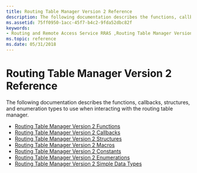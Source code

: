 ```yaml
---
title: Routing Table Manager Version 2 Reference
description: The following documentation describes the functions, callbacks, structures, and enumeration types to use when interacting with the routing table manager.
ms.assetid: 75ff0950-1acc-45f7-b4c2-9fda52dbc82f
keywords:
- Routing and Remote Access Service RRAS ,Routing Table Manager Version 2,reference
ms.topic: reference
ms.date: 05/31/2018
---
```


# Routing Table Manager Version 2 Reference

The following documentation describes the functions, callbacks, structures, and enumeration types to use when interacting with the routing table manager.

-   [Routing Table Manager Version 2 Functions](routing-table-manager-version-2-functions.md)
-   [Routing Table Manager Version 2 Callbacks](routing-table-manager-version-2-callbacks.md)
-   [Routing Table Manager Version 2 Structures](routing-table-manager-version-2-structures.md)
-   [Routing Table Manager Version 2 Macros](routing-table-manager-version-2-macros.md)
-   [Routing Table Manager Version 2 Constants](routing-table-manager-version-2-constants.md)
-   [Routing Table Manager Version 2 Enumerations](routing-table-manager-version-2-enumerations.md)
-   [Routing Table Manager Version 2 Simple Data Types](routing-table-manager-version-2-simple-data-types.md)

 

 




